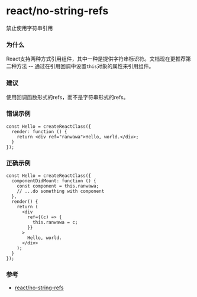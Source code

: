 # react/no-string-refs

禁止使用字符串引用

### 为什么

React支持两种方式引用组件，其中一种是提供字符串标识符。文档现在更推荐第二种方法 -- 通过在引用回调中设置`this`对象的属性来引用组件。

### 建议

使用回调函数形式的refs，而不是字符串形式的refs。

### 错误示例

```tsx
const Hello = createReactClass({
  render: function () {
    return <div ref="ranwawa">Hello, world.</div>;
  }
});
```

### 正确示例

```tsx
const Hello = createReactClass({
  componentDidMount: function () {
    const component = this.ranwawa;
    // ...do something with component
  },
  render() {
    return (
      <div
        ref={(c) => {
          this.ranwawa = c;
        }}
      >
        Hello, world.
      </div>
    );
  }
});
```

### 参考

- [react/no-string-refs](https://github.com/jsx-eslint/eslint-plugin-react/blob/master/docs/rules/no-string-refs.md)
